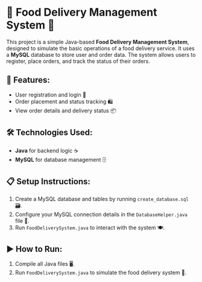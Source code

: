 # 🍕 Food Delivery Management System 🚚

This project is a simple Java-based **Food Delivery Management System**, designed to simulate the basic operations of a food delivery service. It uses a **MySQL** database to store user and order data. The system allows users to register, place orders, and track the status of their orders.

## 🌟 Features:
- User registration and login 🔑
- Order placement and status tracking 🛍️
- View order details and delivery status 📦

## 🛠️ Technologies Used:
- **Java** for backend logic ☕
- **MySQL** for database management 🗄️

## 📋 Setup Instructions:
1. Create a MySQL database and tables by running `create_database.sql` 🗃️.
2. Configure your MySQL connection details in the `DatabaseHelper.java` file 🔧.
3. Run `FoodDeliverySystem.java` to interact with the system 🍽️.

## ▶️ How to Run:
1. Compile all Java files 🖥️.
2. Run `FoodDeliverySystem.java` to simulate the food delivery system 🚀.
